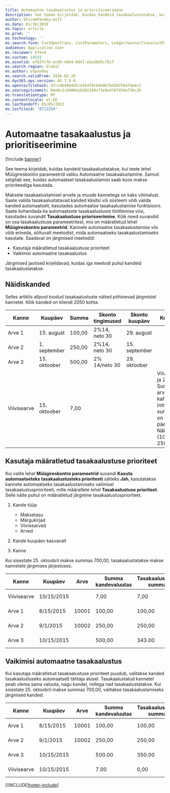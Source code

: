 ```yaml
---
title: Automaatne tasakaalustus ja prioritiseerimine
description: See teema kirjeldab, kuidas kandeid tasakaalustatakse, kui teete lehel Müügireskontro parameetrid valiku Automaatne tasakaalustamine. Samuti selgitab see, kuidas automaatset tasakaalustamist saab koos makse prioriteediga kasutada.
author: ShivamPandey-msft
ms.date: 01/30/2019
ms.topic: article
ms.prod: ''
ms.technology: ''
ms.search.form: CustOpenTrans, CustParameters, LedgerJournalTransCustPaym
audience: Application User
ms.reviewer: kfend
ms.custom: 14531
ms.assetid: e7837cf6-ec69-44b4-8d47-eba38d5c7b1f
ms.search.region: Global
ms.author: shpandey
ms.search.validFrom: 2016-02-28
ms.dyn365.ops.version: AX 7.0.0
ms.openlocfilehash: 47ccdb49b4d5c43b4f9cb9a967bd30376474e4c1
ms.sourcegitcommit: 04e6c1c9400e1b582180cf3e0e4767434e736c26
ms.translationtype: MT
ms.contentlocale: et-EE
ms.lasthandoff: 05/05/2022
ms.locfileid: "8712254"
---
```

# <a name="automatic-settlement-and-prioritization"></a>Automaatne tasakaalustus ja prioritiseerimine

[!include [banner](../includes/banner.md)]

See teema kirjeldab, kuidas kandeid tasakaalustatakse, kui teete lehel Müügireskontro parameetrid valiku Automaatne tasakaalustamine. Samuti selgitab see, kuidas automaatset tasakaalustamist saab koos makse prioriteediga kasutada.

Maksete tasakaalustamisel arvete ja muude kannetega on kaks võimalust. Saate valida tasakaalustatavad kanded käsitsi või süsteem võib valida kanded automaatselt, kasutades automaatse tasakaalustamise funktsiooni. Saate kohandada ka automaatsete tasakaalustuste töötlemise viisi, kasutades suvandit **Tasakaalustuse prioriseerimine**. Kõik need suvandid on osa tasakaalustuse parameetritest, mis on määratletud lehel **Müügireskontro parameetrid**. Kannete automaatse tasakaalustamise viis võib erineda, sõltuvalt meetodist, mida automaatseks tasakaalustamiseks kasutate. Saadaval on järgmised meetodid:

-   Kasutaja määratletud tasakaalustuse prioriteet
-   Vaikimisi automaatne tasakaalustus

Järgmised jaotised kirjeldavad, kuidas iga meetodi puhul kandeid tasakaalustatakse.

## <a name="example-transactions"></a>Näidiskanded
Selles artiklis allpool toodud tasakaalustuste näited põhinevad järgmistel kannetel. Kõik kanded on kliendi 2050 kohta.

| Kanne   | Kuupäev        | Summa | Skonto tingimused | Skonto kuupäev | Kommentaarid                                                                                                                                                                                      |
|---------------|-------------|--------|---------------------|--------------------|-----------------------------------------------------------------------------------------------------------------------------------------------------------------------------------------------|
| Arve 1     | 15. august   | 100,00 | 2%14, neto 30        | 29. august          |                                                                                                                                                                                               |
| Arve 2     | 1. september | 250,00 | 2%14, neto 30        | 15. september       |                                                                                                                                                                                               |
| Arve 3     | 15. oktoober  | 500,00 | 2% 14/neto 30        | 29. oktoober         |                                                                                                                                                                                               |
| Viivisearve | 15. oktoober  | 7,00   |                     |                    | Viivisearve on 1. ja 2. arve kohta. Summa arvutatakse kaheprotsendilise intressina summadelt, mis on vähemalt 30 päeva üle tähtaja. Näide: 0,02 × (100,00 + 250,00) = 7,00. |

## <a name="user-defined-settlement-priority"></a>Kasutaja määratletud tasakaalustuse prioriteet
Kui valite lehel **Müügireskontro parameetrid** suvandi **Kasuta automaatseteks tasakaalustusteks prioriteeti** sätteks **Jah**, kasutatakse kannete automaatseks tasakaalustamiseks valimisel tasakaalustusprioriteeti, mille määratlete lehel **Tasakaalustuse prioriteet**. Selle näite puhul on määratletud järgmine tasakaalustusprioriteet.

1.  Kande tüüp
    -   Maksetasu
    -   Märgukirjad
    -   Viivisearved
    -   Arved

2.  Kande kuupäev kasvavalt
3.  Kanne

Kui sisestate 25. oktoobril makse summas 700,00, tasakaalustatakse makse kannetele järgmises järjestuses.

| Kanne       | Kuupäev       | Arve | Summa kandevaluutas | Tasakaalustatav summa | Saldo | Valuuta |
|---------------|------------|---------|--------------------------------|------------------|---------|----------|
| Viivisearve | 10/15/2015 |         | 7,00                           | 7,00             | 0,00    | USA dollar      |
| Arve 1     | 8/15/2015  | 10001   | 100,00                         | 100,00           | 0,00    | USA dollar      |
| Arve 2     | 9/1/2015   | 10002   | 250,00                         | 250,00           | 0,00    | USA dollar      |
| Arve 3     | 10/15/2015 |         | 500,00                         | 343.00           | 157.00  | USA dollar      |

## <a name="default-automatic-settlement"></a>Vaikimisi automaatne tasakaalustus
Kui kasutaja määratletud tasakaalustuse prioriteet puudub, valitakse kanded tasakaalustuseks automaatselt tähtaja alusel. Tasakaalustatud kannetel peab olema sama valuuta, nagu kandel, millega nad tasakaalustatakse. Kui sisestate 25. oktoobril makse summas 700,00, valitakse tasakaalustamiseks järgmised kanded.

| Kanne       | Kuupäev       | Arve | Summa kandevaluutas | Tasakaalustatav summa | Saldo | Valuuta |
|---------------|------------|---------|--------------------------------|------------------|---------|----------|
| Arve 1     | 8/15/2015  | 10001   | 100,00                         | 100,00           | 0,00    | USA dollar      |
| Arve 2     | 9/1/2015   | 10002   | 250,00                         | 250,00           | 0,00    | USA dollar      |
| Arve 3     | 10/15/2015 |         | 500.00                         | 350.00           | 150.00  | USA dollar      |
| Viivisearve | 10/15/2015 |         | 7.00                           | 0,00             | 7.00    | USA dollar      |







[!INCLUDE[footer-include](../../includes/footer-banner.md)]
